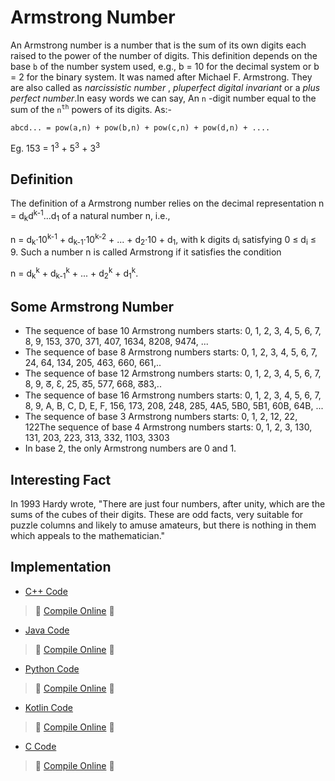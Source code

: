 # Armstrong Number

An Armstrong number is a number that is the sum of its own digits each raised to the power of the number of digits. This definition depends on the base `b` of the number system used, e.g., b = 10 for the decimal system or b = 2 for the binary system. It was named after  Michael F. Armstrong. They are also called as *narcissistic number* , *pluperfect digital invariant*  or a *plus perfect number*.In easy words we can say, An `n` -digit number equal to the sum of the `n`<sup>`th`</sup>  powers of its digits. As:-

 `abcd... = pow(a,n) + pow(b,n) + pow(c,n) + pow(d,n) + ....`

Eg. 153 = 1<sup>3</sup> + 5<sup>3</sup> + 3<sup>3</sup>

## Definition

The definition of a Armstrong number relies on the decimal representation n = d<sub>k</sub>d<sup>k-1</sup>...d<sub>1</sub> of a natural number n, i.e.,

n = d<sub>k</sub>·10<sup>k-1</sup> + d<sub>k-1</sub>·10<sup>k-2</sup> + ... + d<sub>2</sub>·10 + d<sub>1</sub>,
with k digits d<sub>i</sub>  satisfying 0 ≤ d<sub>i</sub> ≤ 9. Such a number n is called Armstrong if it satisfies the condition

n = d<sub>k</sub><sup>k</sup> + d<sub>k-1</sub><sup>k</sup> + ... + d<sub>2</sub><sup>k</sup> + d<sub>1</sub><sup>k</sup>.

## Some Armstrong Number 

* The sequence of base 10 Armstrong numbers starts: 0, 1, 2, 3, 4, 5, 6, 7, 8, 9, 153, 370, 371, 407, 1634, 8208, 9474, ...
* The sequence of base 8 Armstrong numbers starts: 0, 1, 2, 3, 4, 5, 6, 7, 24, 64, 134, 205, 463, 660, 661,..
* The sequence of base 12 Armstrong numbers starts: 0, 1, 2, 3, 4, 5, 6, 7, 8, 9, ᘔ, Ɛ, 25, ᘔ5, 577, 668, ᘔ83,.. 
* The sequence of base 16 Armstrong numbers starts: 0, 1, 2, 3, 4, 5, 6, 7, 8, 9, A, B, C, D, E, F, 156, 173, 208, 248, 285, 4A5, 5B0, 5B1, 60B, 64B, ...
* The sequence of base 3 Armstrong numbers starts: 0, 1, 2, 12, 22, 122The sequence of base 4 Armstrong numbers starts: 0, 1, 2, 3, 130, 131, 203, 223, 313, 332, 1103, 3303 
* In base 2, the only Armstrong numbers are 0 and 1.

## Interesting Fact

In 1993 Hardy  wrote, "There are just four numbers, after unity, which are the sums of the cubes of their digits. These are odd facts, very suitable for puzzle columns and likely to amuse amateurs, but there is nothing in them which appeals to the mathematician."

## Implementation

- [C++ Code](<https://github.com/jainaman224/Algo_Ds_Notes/blob/master/Armstrong_Number/Armstrong_Number.cpp>)

> 🚀 [Compile Online](https://repl.it/@gauravburjwal/Armstrong-Number-Cpp) 🚀

- [Java Code](<https://github.com/jainaman224/Algo_Ds_Notes/blob/master/Armstrong_Number/Armstrong_Number.java>)

> 🚀 [Compile Online](https://repl.it/@gauravburjwal/Armstrong-Number-Java) 🚀

- [Python Code](<https://github.com/jainaman224/Algo_Ds_Notes/blob/master/Armstrong_Number/Armstrong_Number.py>)

> 🚀 [Compile Online](https://repl.it/@gauravburjwal/Armstrong-Number-Python) 🚀

- [Kotlin Code](<https://github.com/jainaman224/Algo_Ds_Notes/blob/master/Armstrong_Number/Armstrong_Number.kt>)

> 🚀 [Compile Online](https://repl.it/@gauravburjwal/Armstrong-Number-Kotlin) 🚀

- [C Code](<https://github.com/jainaman224/Algo_Ds_Notes/blob/master/Armstrong_Number/Armstrong_Number.c>)

> 🚀 [Compile Online](https://repl.it/@gauravburjwal/Armstrong-Number-C) 🚀
